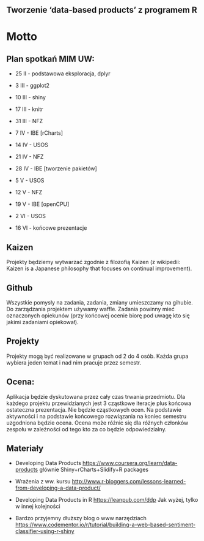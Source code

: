 Tworzenie ‘data-based products’ z programem R
---------------------------------------------

# Motto


Plan spotka&#324; MIM UW:
-------------------------

* 25 II - podstawowa eksploracja, dplyr
* 3 III - ggplot2
* 10 III - shiny
* 17 III - knitr

* 31 III - NFZ
* 7 IV - IBE      [rCharts]
* 14 IV - USOS

* 21 IV - NFZ
* 28 IV - IBE     [tworzenie pakietów]
* 5 V - USOS

* 12 V - NFZ
* 19 V - IBE      [openCPU]
* 2 VI - USOS

* 16 VI - końcowe prezentacje


Kaizen
------

Projekty będziemy wytwarzać zgodnie z filozofią Kaizen (z wikipedii: Kaizen is a Japanese philosophy that focuses on continual improvement).


Github
------

Wszystkie pomysły na zadania, zadania, zmiany umieszczamy na gihubie. 
Do zarządzania projektem używamy waffle.
Zadania powinny mieć oznaczonych opiekunów (przy końcowej ocenie biorę pod uwagę kto się jakimi zadaniami opiekował).


Projekty
--------

Projekty mogą być realizowane w grupach od 2 do 4 osób. 
Każda grupa wybiera jeden temat i nad nim pracuje przez semestr.


Ocena:
------

Aplikacja będzie dyskutowana przez cały czas trwania przedmiotu. 
Dla każdego projektu przewidzianych jest 3 cząstkowe iteracje plus końcowa ostateczna prezentacja.
Nie będzie cząstkowych ocen.
Na podstawie aktywności i na podstawie końcowego rozwiązania na koniec semestru uzgodniona będzie ocena.
Ocena może różnic się dla różnych członków zespołu w zależności od tego kto za co będzie odpowiedzialny.


Materiały
---------

* Developing Data Products
https://www.coursera.org/learn/data-products
głównie Shiny+rCharts+Slidify+R packages

* Wrażenia z ww. kursu
http://www.r-bloggers.com/lessons-learned-from-developing-a-data-product/

* Developing Data Products in R
https://leanpub.com/ddp
Jak wyżej, tylko w innej kolejności

* Bardzo przyjemny dłuższy blog o www narzędziach
https://www.codementor.io/r/tutorial/building-a-web-based-sentiment-classifier-using-r-shiny


